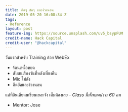 ```yaml
---
title: ติดๆ ขัดๆ และง่วงนอน
date: 2019-05-20 16:08:34 Z
tags:
- Reference
layout: post
feature-img: https://source.unsplash.com/uv5_bsypFUM
credit-name: Hack Capital
credit-user: "@hackcapital"
---
```


วันแรกสำหรับ Training ด้วย WebEx
- ร้อนเหงื่อหยด
- สับสนเรื่องวันที่หลังเที่ยงคืน
- Mic ไม่ดัง
- อึดอัดและง่วงนอน

แต่ที่อินเดียคนเรียนเยอะจัง เต็มห้องเลย - *Class นี้ทั้งหมดน่าจะ 60 คน*

<i class="fa fa-child" style="color:plum"></i>

- Mentor: Jose
